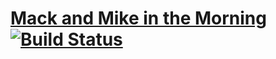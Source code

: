 # [Mack and Mike in the Morning](https://mackandmikeinthemorning.com) [![Build Status](https://travis-ci.com/mackandmikeinthemorning/mackandmikeinthemorning.github.io.svg?branch=master)](https://travis-ci.com/mackandmikeinthemorning/mackandmikeinthemorning.github.io)
